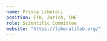 ```yaml
---
name: Prisca Liberali
position: ETH, Zurich, CHE
role: Scientific Committee
website: "https://liberalilab.org/"
---
```

